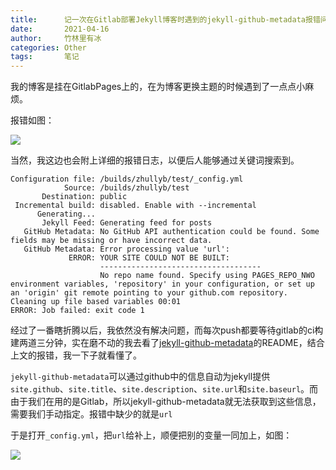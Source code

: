 ```yaml
---
title:      记一次在Gitlab部署Jekyll博客时遇到的jekyll-github-metadata报错问题
date:       2021-04-16
author:     竹林里有冰
categories: Other
tags:       笔记
---
```



我的博客是挂在GitlabPages上的，在为博客更换主题的时候遇到了一点点小麻烦。

报错如图：

![](https://storage.zhullyb.top/PicBed/2021-04-16_23-17.png?raw)

当然，我这边也会附上详细的报错日志，以便后人能够通过关键词搜索到。

```
Configuration file: /builds/zhullyb/test/_config.yml
            Source: /builds/zhullyb/test
       Destination: public
 Incremental build: disabled. Enable with --incremental
      Generating... 
       Jekyll Feed: Generating feed for posts
   GitHub Metadata: No GitHub API authentication could be found. Some fields may be missing or have incorrect data.
   GitHub Metadata: Error processing value 'url':
             ERROR: YOUR SITE COULD NOT BE BUILT:
                    ------------------------------------
                    No repo name found. Specify using PAGES_REPO_NWO environment variables, 'repository' in your configuration, or set up an 'origin' git remote pointing to your github.com repository.
Cleaning up file based variables 00:01
ERROR: Job failed: exit code 1
```

经过了一番瞎折腾以后，我依然没有解决问题，而每次push都要等待gitlab的ci构建两道三分钟，实在磨不动的我去看了[jekyll-github-metadata](https://github.com/jekyll/github-metadata)的README，结合上文的报错，我一下子就看懂了。

`jekyll-github-metadata`可以通过github中的信息自动为jekyll提供`site.github`、`site.title`、`site.description`、`site.url`和`site.baseurl`。而由于我们在用的是Gitlab，所以jekyll-github-metadata就无法获取到这些信息，需要我们手动指定。报错中缺少的就是`url`

于是打开`_config.yml`，把`url`给补上，顺便把别的变量一同加上，如图：

![](https://storage.zhullyb.top/PicBed/2021-04-16_23-51.png?raw)
